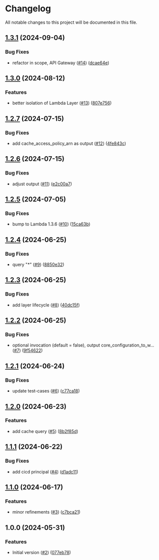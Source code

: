 # Changelog

All notable changes to this project will be documented in this file.

## [1.3.1](https://github.com/acai-consulting/terraform-aws-acf-account-cache/compare/1.3.0...1.3.1) (2024-09-04)


### Bug Fixes

* refactor in scope, API Gateway ([#14](https://github.com/acai-consulting/terraform-aws-acf-account-cache/issues/14)) ([dcae64e](https://github.com/acai-consulting/terraform-aws-acf-account-cache/commit/dcae64e5adc1e47c1de6a606a8504f2eb0a6d141))

## [1.3.0](https://github.com/acai-consulting/terraform-aws-acf-account-cache/compare/1.2.7...1.3.0) (2024-08-12)


### Features

* better isolation of Lambda Layer ([#13](https://github.com/acai-consulting/terraform-aws-acf-account-cache/issues/13)) ([807e756](https://github.com/acai-consulting/terraform-aws-acf-account-cache/commit/807e756f0518b199f2afcda8a75031ddc5f70891))

## [1.2.7](https://github.com/acai-consulting/terraform-aws-acf-account-cache/compare/1.2.6...1.2.7) (2024-07-15)


### Bug Fixes

* add cache_access_policy_arn as output ([#12](https://github.com/acai-consulting/terraform-aws-acf-account-cache/issues/12)) ([4fe843c](https://github.com/acai-consulting/terraform-aws-acf-account-cache/commit/4fe843c8ebadaefca516e91c5003200bcf19c97b))

## [1.2.6](https://github.com/acai-consulting/terraform-aws-acf-account-cache/compare/1.2.5...1.2.6) (2024-07-15)


### Bug Fixes

* adjust output ([#11](https://github.com/acai-consulting/terraform-aws-acf-account-cache/issues/11)) ([e2c00a7](https://github.com/acai-consulting/terraform-aws-acf-account-cache/commit/e2c00a743d06c19e9e5a34e66eb8d09f24a9da49))

## [1.2.5](https://github.com/acai-consulting/terraform-aws-acf-account-cache/compare/1.2.4...1.2.5) (2024-07-05)


### Bug Fixes

* bump to Lambda 1.3.6 ([#10](https://github.com/acai-consulting/terraform-aws-acf-account-cache/issues/10)) ([15ca63b](https://github.com/acai-consulting/terraform-aws-acf-account-cache/commit/15ca63bafd744b988a91f024c4403d95a0901caf))

## [1.2.4](https://github.com/acai-consulting/terraform-aws-acf-account-cache/compare/1.2.3...1.2.4) (2024-06-25)


### Bug Fixes

* query "*" ([#9](https://github.com/acai-consulting/terraform-aws-acf-account-cache/issues/9)) ([8850e32](https://github.com/acai-consulting/terraform-aws-acf-account-cache/commit/8850e32a30a8b15fc18167d51f82f34dfbf11ee8))

## [1.2.3](https://github.com/acai-consulting/terraform-aws-acf-account-cache/compare/1.2.2...1.2.3) (2024-06-25)


### Bug Fixes

* add layer lifecycle ([#8](https://github.com/acai-consulting/terraform-aws-acf-account-cache/issues/8)) ([40dc15f](https://github.com/acai-consulting/terraform-aws-acf-account-cache/commit/40dc15fab7584009e1b0ef106782d7333cd9a12a))

## [1.2.2](https://github.com/acai-consulting/terraform-aws-acf-account-cache/compare/1.2.1...1.2.2) (2024-06-25)


### Bug Fixes

* optional invocation (default = false), output core_configuration_to_w… ([#7](https://github.com/acai-consulting/terraform-aws-acf-account-cache/issues/7)) ([9f54622](https://github.com/acai-consulting/terraform-aws-acf-account-cache/commit/9f54622f526663d5258ee103c62ac6068ec1ebe9))

## [1.2.1](https://github.com/acai-consulting/terraform-aws-acf-account-cache/compare/1.2.0...1.2.1) (2024-06-24)


### Bug Fixes

* update test-cases ([#6](https://github.com/acai-consulting/terraform-aws-acf-account-cache/issues/6)) ([c77ca18](https://github.com/acai-consulting/terraform-aws-acf-account-cache/commit/c77ca18e1f2f3d782dd3fa1dee35d355b74f8e54))

## [1.2.0](https://github.com/acai-consulting/terraform-aws-acf-account-cache/compare/1.1.1...1.2.0) (2024-06-23)


### Features

* add cache query ([#5](https://github.com/acai-consulting/terraform-aws-acf-account-cache/issues/5)) ([8b2f85d](https://github.com/acai-consulting/terraform-aws-acf-account-cache/commit/8b2f85db21da342925edc5f1f66c49cbb1f6bc45))

## [1.1.1](https://github.com/acai-consulting/terraform-aws-acf-account-cache/compare/1.1.0...1.1.1) (2024-06-22)


### Bug Fixes

* add cicd principal ([#4](https://github.com/acai-consulting/terraform-aws-acf-account-cache/issues/4)) ([d1adc11](https://github.com/acai-consulting/terraform-aws-acf-account-cache/commit/d1adc115349c88d460e72f76a716a9476572f2b9))

## [1.1.0](https://github.com/acai-consulting/terraform-aws-acf-account-cache/compare/1.0.0...1.1.0) (2024-06-17)


### Features

* minor refinements ([#3](https://github.com/acai-consulting/terraform-aws-acf-account-cache/issues/3)) ([c7bca21](https://github.com/acai-consulting/terraform-aws-acf-account-cache/commit/c7bca212f3c5d2ec318b5b56190f3ffaec34cc89))

## 1.0.0 (2024-05-31)


### Features

* Initial version ([#2](https://github.com/acai-consulting/terraform-aws-acf-account-cache/issues/2)) ([077eb78](https://github.com/acai-consulting/terraform-aws-acf-account-cache/commit/077eb786fbb42ee59ed211416b5c346a9980a6ea))
